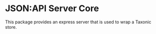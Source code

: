 # JSON:API Server Core

This package provides an express server that is used to wrap a Taxonic store.
